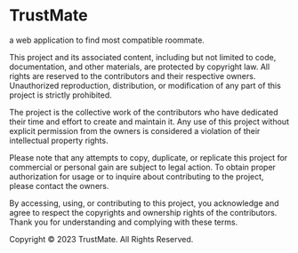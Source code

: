 # TrustMate
a web application to find most compatible roommate.

This project and its associated content, including but not limited to code, documentation, and other materials, are protected by copyright law. All rights are reserved to the contributors and their respective owners. Unauthorized reproduction, distribution, or modification of any part of this project is strictly prohibited.

The project is the collective work of the contributors who have dedicated their time and effort to create and maintain it. Any use of this project without explicit permission from the owners is considered a violation of their intellectual property rights.

Please note that any attempts to copy, duplicate, or replicate this project for commercial or personal gain are subject to legal action. To obtain proper authorization for usage or to inquire about contributing to the project, please contact the owners.

By accessing, using, or contributing to this project, you acknowledge and agree to respect the copyrights and ownership rights of the contributors. Thank you for understanding and complying with these terms.

Copyright © 2023 TrustMate. All Rights Reserved.
